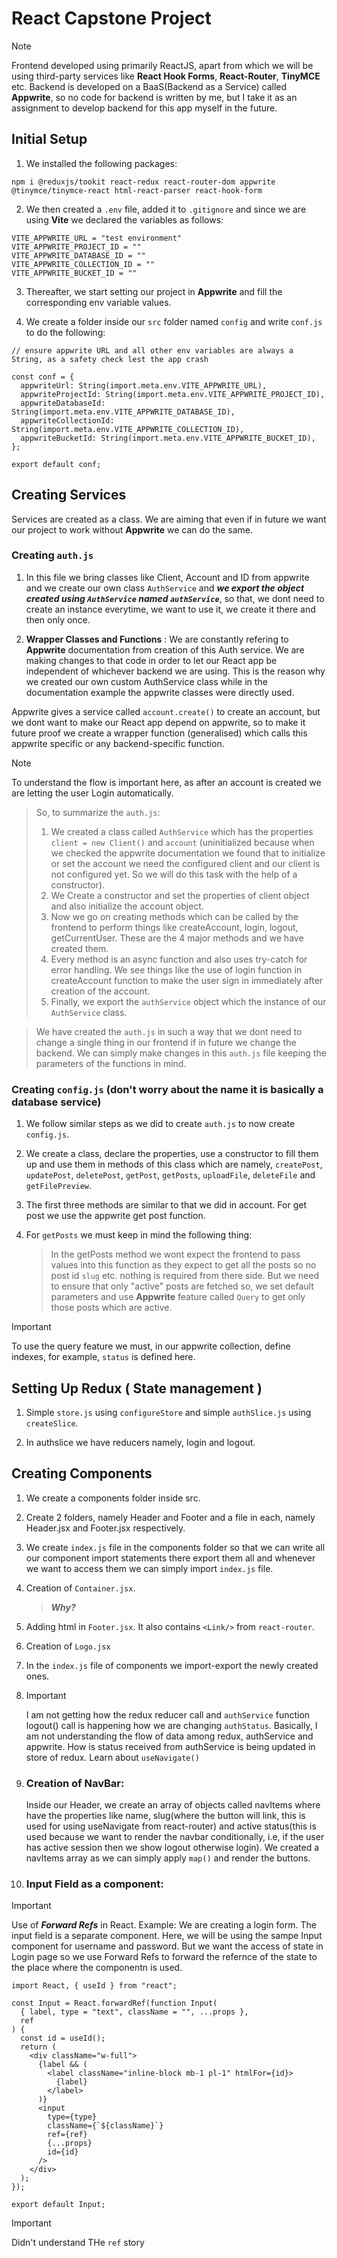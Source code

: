 # React Capstone Project

> [!NOTE]
> Frontend developed using primarily ReactJS, apart from which we will be using third-party services like **React Hook Forms**, **React-Router**, **TinyMCE** etc.
> Backend is developed on a BaaS(Backend as a Service) called **Appwrite**, so no code for backend is written by me, but I take it as an assignment to develop backend for this app myself in the future.

## Initial Setup

1. We installed the following packages:

```
npm i @reduxjs/tookit react-redux react-router-dom appwrite @tinymce/tinymce-react html-react-parser react-hook-form
```

2. We then created a `.env` file, added it to `.gitignore` and since we are using **Vite** we declared the variables as follows:

```
VITE_APPWRITE_URL = "test environment"
VITE_APPWRITE_PROJECT_ID = ""
VITE_APPWRITE_DATABASE_ID = ""
VITE_APPWRITE_COLLECTION_ID = ""
VITE_APPWRITE_BUCKET_ID = ""
```

3. Thereafter, we start setting our project in **Appwrite** and fill the corresponding env variable values.

4. We create a folder inside our `src` folder named `config` and write `conf.js` to do the following:

```
// ensure appwrite URL and all other env variables are always a String, as a safety check lest the app crash

const conf = {
  appwriteUrl: String(import.meta.env.VITE_APPWRITE_URL),
  appwriteProjectId: String(import.meta.env.VITE_APPWRITE_PROJECT_ID),
  appwriteDatabaseId: String(import.meta.env.VITE_APPWRITE_DATABASE_ID),
  appwriteCollectionId: String(import.meta.env.VITE_APPWRITE_COLLECTION_ID),
  appwriteBucketId: String(import.meta.env.VITE_APPWRITE_BUCKET_ID),
};

export default conf;

```

## Creating Services

Services are created as a class. We are aiming that even if in future we want our project to work without **Appwrite** we can do the same.

### Creating `auth.js`

1. In this file we bring classes like Client, Account and ID from appwrite and we create our own class `AuthService` and **_we export the object created using `AuthService` named `authService`_**, so that, we dont need to create an instance everytime, we want to use it, we create it there and then only once.

2. **Wrapper Classes and Functions** : We are constantly refering to **Appwrite** documentation from creation of this Auth service. We are making changes to that code in order to let our React app be independent of whichever backend we are using. This is the reason why we created our own custom AuthService class while in the documentation example the appwrite classes were directly used.

Appwrite gives a service called `account.create()` to create an account, but we dont want to make our React app depend on appwrite, so to make it future proof we create a wrapper function (generalised) which calls this appwrite specific or any backend-specific function.

> [!NOTE]
> To understand the flow is important here, as after an account is created we are letting the user Login automatically.

> So, to summarize the `auth.js`:
>
> 1. We created a class called `AuthService` which has the properties `client = new Client()` and `account` (uninitialized because when we checked the appwrite documentation we found that to initialize or set the account we need the configured client and our client is not configured yet. So we will do this task with the help of a constructor).
> 2. We Create a constructor and set the properties of client object and also initialize the account object.
> 3. Now we go on creating methods which can be called by the frontend to perform things like createAccount, login, logout, getCurrentUser. These are the 4 major methods and we have created them.
> 4. Every method is an async function and also uses try-catch for error handling. We see things like the use of login function in createAccount function to make the user sign in immediately after creation of the account.
> 5. Finally, we export the `authService` object which the instance of our `AuthService` class.

> We have created the `auth.js` in such a way that we dont need to change a single thing in our frontend if in future we change the backend. We can simply make changes in this `auth.js` file keeping the parameters of the functions in mind.

### Creating `config.js` (don't worry about the name it is basically a database service)

1. We follow similar steps as we did to create `auth.js` to now create `config.js`.

2. We create a class, declare the properties, use a constructor to fill them up and use them in methods of this class which are namely, `createPost`, `updatePost`, `deletePost`, `getPost`, `getPosts`, `uploadFile`, `deleteFile` and `getFilePreview`.

3. The first three methods are similar to that we did in account. For get post we use the appwrite get post function.

4. For `getPosts` we must keep in mind the following thing:
   > In the getPosts method we wont expect the frontend to pass values into this function as they expect to get all the posts so no post id `slug` etc. nothing is required from there side.
   > But we need to ensure that only "active" posts are fetched so, we set default parameters and use **Appwrite** feature called `Query` to get only those posts which are active.

> [!IMPORTANT]
> To use the query feature we must, in our appwrite collection, define indexes, for example, `status` is defined here.

## Setting Up Redux ( State management )

1. Simple `store.js` using `configureStore` and simple `authSlice.js` using `createSlice`.

2. In authslice we have reducers namely, login and logout.

## Creating Components

1.  We create a components folder inside src.
2.  Create 2 folders, namely Header and Footer and a file in each, namely Header.jsx and Footer.jsx respectively.
3.  We create `index.js` file in the components folder so that we can write all our component import statements there export them all and whenever we want to access them we can simply import `index.js` file.
4.  Creation of `Container.jsx`.
    > **_Why?_**
5.  Adding html in `Footer.jsx`. It also contains `<Link/>` from `react-router`.
6.  Creation of `Logo.jsx`
7.  In the `index.js` file of components we import-export the newly created ones.
8.  > [!IMPORTANT]
    > I am not getting how the redux reducer call and `authService` function logout() call is happening how we are changing `authStatus`. Basically, I am not understanding the flow of data among redux, authService and appwrite. How is status received from authService is being updated in store of redux.
    > Learn about `useNavigate()`
9.  ### Creation of NavBar:

    Inside our Header, we create an array of objects called navItems where have the properties like name, slug(where the button will link, this is used for using useNavigate from react-router) and active status(this is used because we want to render the navbar conditionally, i.e, if the user has active session then we show logout otherwise login).
    We created a navItems array as we can simply apply `map()` and render the buttons.

10. ### Input Field as a component:

> [!IMPORTANT]
> Use of **_Forward Refs_** in React. Example: We are creating a login form. The input field is a separate component. Here, we will be using the sampe Input component for username and password. But we want the access of state in Login page so we use Forward Refs to forward the refernce of the state to the place where the componentn is used.

```
import React, { useId } from "react";

const Input = React.forwardRef(function Input(
  { label, type = "text", className = "", ...props },
  ref
) {
  const id = useId();
  return (
    <div className="w-full">
      {label && (
        <label className="inline-block mb-1 pl-1" htmlFor={id}>
          {label}
        </label>
      )}
      <input
        type={type}
        className={`${className}`}
        ref={ref}
        {...props}
        id={id}
      />
    </div>
  );
});

export default Input;
```

> [!IMPORTANT]
> Didn't understand THe `ref` story
